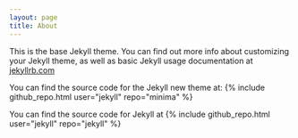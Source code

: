 ```yaml
---
layout: page
title: About
---
```


This is the base Jekyll theme. You can find out more info about customizing your Jekyll theme, as well as basic Jekyll usage documentation at [jekyllrb.com](http://jekyllrb.com/)

You can find the source code for the Jekyll new theme at:
{% include github_repo.html user="jekyll" repo="minima" %}

You can find the source code for Jekyll at
{% include github_repo.html user="jekyll" repo="jekyll" %}
